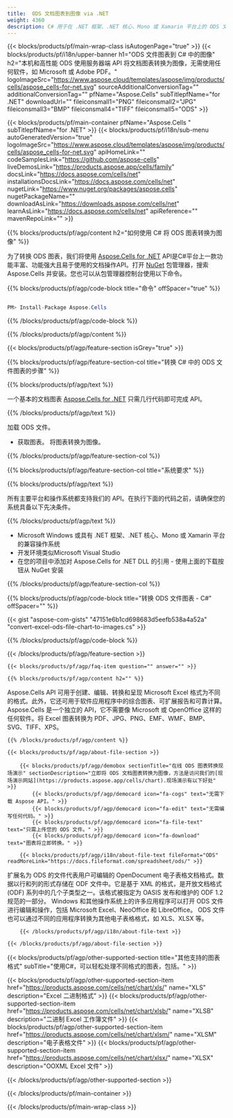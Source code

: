 ```yaml
---
title:  ODS 文档图表到图像 via .NET
weight: 4360
description: C# 用于在 .NET 框架、.NET 核心、Mono 或 Xamarin 平台上的 ODS 文件中绘制和转换图表或图表的源代码。
---
```

{{< blocks/products/pf/main-wrap-class isAutogenPage="true" >}}
{{< blocks/products/pf/i18n/upper-banner h1="ODS 文件图表到 C# 中的图像" h2="本机和高性能 ODS 使用服务器端 API 将文档图表转换为图像，无需使用任何软件，如 Microsoft 或 Adobe PDF。" logoImageSrc="https://www.aspose.cloud/templates/aspose/img/products/cells/aspose_cells-for-net.svg" sourceAdditionalConversionTag="" additionalConversionTag="" pfName="Aspose.Cells" subTitlepfName="for .NET" downloadUrl="" fileiconsmall1="PNG" fileiconsmall2="JPG" fileiconsmall3="BMP" fileiconsmall4="TIFF" fileiconsmall5="ODS" >}}

{{< blocks/products/pf/main-container pfName="Aspose.Cells " subTitlepfName="for .NET" >}}
{{< blocks/products/pf/i18n/sub-menu autoGeneratedVersion="true" logoImageSrc="https://www.aspose.cloud/templates/aspose/img/products/cells/aspose_cells-for-net.svg" apiHomeLink="" codeSamplesLink="https://github.com/aspose-cells" liveDemosLink="https://products.aspose.app/cells/family" docsLink="https://docs.aspose.com/cells/net" installationsDocsLink="https://docs.aspose.com/cells/net" nugetLink="https://www.nuget.org/packages/aspose.cells" nugetPackageName="" downloadAsLink="https://downloads.aspose.com/cells/net" learnAsLink="https://docs.aspose.com/cells/net" apiReference="" mavenRepoLink="" >}}

{{% blocks/products/pf/agp/content h2="如何使用 C# 将 ODS 图表转换为图像" %}}

为了转换 ODS 图表，我们将使用
 [Aspose.Cells for .NET](https://products.aspose.com/cells/net) 
API是C#平台上一款功能丰富、功能强大且易于使用的文档操作API。打开
 [NuGet](https://www.nuget.org/packages/aspose.cells) 
包管理器，搜索
 Aspose.Cells 
并安装。您也可以从包管理器控制台使用以下命令。

{{% blocks/products/pf/agp/code-block title="命令" offSpacer="true" %}}

```cs

PM> Install-Package Aspose.Cells

```

{{% /blocks/products/pf/agp/code-block %}}

{{% /blocks/products/pf/agp/content %}}

{{< blocks/products/pf/agp/feature-section isGrey="true" >}}

{{% blocks/products/pf/agp/feature-section-col title="转换 C# 中的 ODS 文件图表的步骤" %}}

{{% blocks/products/pf/agp/text %}}

一个基本的文档图表
 [Aspose.Cells for .NET](https://products.aspose.com/cells/net) 
只需几行代码即可完成 API。

{{% /blocks/products/pf/agp/text %}}

加载 ODS 文件。
+ 获取图表。
将图表转换为图像。

{{% /blocks/products/pf/agp/feature-section-col %}}

{{% blocks/products/pf/agp/feature-section-col title="系统要求" %}}

{{% blocks/products/pf/agp/text %}}

所有主要平台和操作系统都支持我们的 API。在执行下面的代码之前，请确保您的系统具备以下先决条件。

{{% /blocks/products/pf/agp/text %}}

- Microsoft Windows 或具有 .NET 框架、.NET 核心、Mono 或 Xamarin 平台的兼容操作系统
- 开发环境类似Microsoft Visual Studio
- 在您的项目中添加对 Aspose.Cells for .NET DLL 的引用 - 使用上面的下载按钮从 NuGet 安装

{{% /blocks/products/pf/agp/feature-section-col %}}

{{% blocks/products/pf/agp/code-block title="转换 ODS 文件图表 - C#" offSpacer="" %}}

{{< gist "aspose-com-gists" "47151e6b1cd698683d5eefb538a4a52a" "convert-excel-ods-file-chart-to-images.cs" >}}

{{% /blocks/products/pf/agp/code-block %}}

{{< /blocks/products/pf/agp/feature-section >}}

    {{< blocks/products/pf/agp/faq-item question="" answer="" >}}
 

<!-- aboutfile Starts -->

    {{% blocks/products/pf/agp/content h2="" %}}

 Aspose.Cells API 可用于创建、编辑、转换和呈现 Microsoft Excel 格式为不同的格式。此外，它还可用于软件应用程序中的综合图表、可扩展报告和可靠计算。 Aspose.Cells 是一个独立的 API，它不需要像 Microsoft 或 OpenOffice 这样的任何软件。将 Excel 图表转换为 PDF、JPG、PNG、EMF、WMF、BMP、SVG、TIFF、XPS。
 



    {{% /blocks/products/pf/agp/content %}}

    {{< blocks/products/pf/agp/about-file-section >}}

        {{< blocks/products/pf/agp/demobox sectionTitle="在线 ODS 图表转换现场演示" sectionDescription="立即将 ODS 文档图表转换为图像，方法是访问我们的[现场演示网站](https://products.aspose.app/cells/chart).现场演示有以下好处" >}}
            {{< blocks/products/pf/agp/democard icon="fa-cogs" text="无需下载 Aspose API。" >}}
            {{< blocks/products/pf/agp/democard icon="fa-edit" text="无需编写任何代码。" >}}
            {{< blocks/products/pf/agp/democard icon="fa-file-text" text="只需上传您的 ODS 文件。" >}}
            {{< blocks/products/pf/agp/democard icon="fa-download" text="图表将立即转换。" >}}

        {{< blocks/products/pf/agp/i18n/about-file-text fileFormat="ODS" readMoreLink="https://docs.fileformat.com/spreadsheet/ods/" >}}
扩展名为 ODS 的文件代表用户可编辑的 OpenDocument 电子表格文档格式。数据以行和列的形式存储在 ODF 文件中。它是基于 XML 的格式，是开放文档格式 (ODF) 系列中的几个子类型之一。该格式被指定为 OASIS 发布和维护的 ODF 1.2 规范的一部分。 Windows 和其他操作系统上的许多应用程序可以打开 ODS 文件进行编辑和操作，包括 Microsoft Excel、NeoOffice 和 LibreOffice。 ODS 文件也可以通过不同的应用程序转换为其他电子表格格式，如 XLS、XLSX 等。

        {{< /blocks/products/pf/agp/i18n/about-file-text >}}

    {{< /blocks/products/pf/agp/about-file-section >}}

<!-- aboutfile Ends -->

{{< blocks/products/pf/agp/other-supported-section title="其他支持的图表格式" subTitle="使用C#，可以轻松处理不同格式的图表，包括。" >}}

{{< blocks/products/pf/agp/other-supported-section-item href="https://products.aspose.com/cells/net/chart/xls/" name="XLS" description="Excel 二进制格式" >}}
{{< blocks/products/pf/agp/other-supported-section-item href="https://products.aspose.com/cells/net/chart/xlsb/" name="XLSB" description="二进制 Excel 工作簿文件" >}}
{{< blocks/products/pf/agp/other-supported-section-item href="https://products.aspose.com/cells/net/chart/xlsm/" name="XLSM" description="电子表格文件" >}}
{{< blocks/products/pf/agp/other-supported-section-item href="https://products.aspose.com/cells/net/chart/xlsx/" name="XLSX" description="OOXML Excel 文件" >}}

{{< /blocks/products/pf/agp/other-supported-section >}}

{{< /blocks/products/pf/main-container >}}
    
{{< /blocks/products/pf/main-wrap-class >}}
